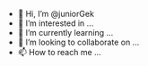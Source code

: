- 👋 Hi, I’m @juniorGek
- 👀 I’m interested in ...
- 🌱 I’m currently learning ...
- 💞️ I’m looking to collaborate on ...
- 📫 How to reach me ...

<!---
juniorGek/juniorGek is a ✨ special ✨ repository because its `README.md` (this file) appears on your GitHub profile.
You can click the Preview link to take a look at your changes.
--->
